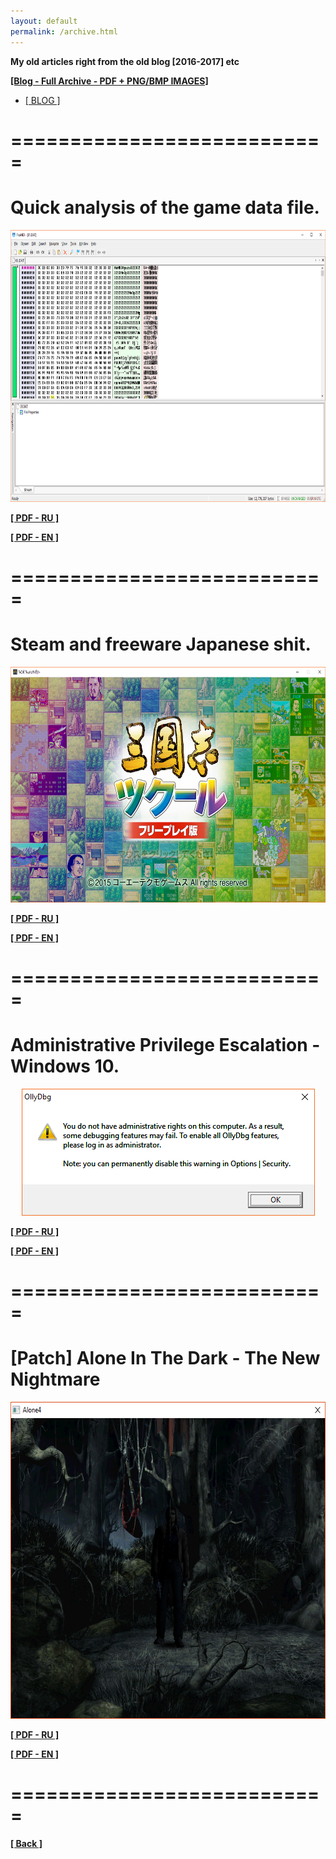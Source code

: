 ```yaml
---
layout: default
permalink: /archive.html
---
```

**My old articles right from the old blog [2016-2017] etc**

<a href="https://unknownproject.github.io/archive/OldBlog.7z"><b><u>[Blog - Full Archive - PDF + PNG/BMP IMAGES]</u></b></a>

<ul class="nav nav-tabs nav-justified panel panel-default panel-transparent" id="PageTabs" role="tablist">
	<li class="nav-item active">
        <a class="nav-link active" href="#blg" data-toggle="tab">[ BLOG ]</a>
    </li>
</ul>
<div class="tab-content">
      <div class="tab-pane active" id="blg">
        <div class="wrapper">
		  <h1>===========================</h1>
		  <h1>Quick analysis of the game data file.</h1>
		  <center><img src="/archive/1.png" width="783" height="435"/></center>
		  <p><strong><a href="/archive/Quick analysis of the game data file.pdf">[ PDF - RU ]</a></strong></p>
		  <p><strong><a href="./">[ PDF - EN ]</a></strong></p>
		  <h1>===========================</h1>
		  <h1>Steam and freeware Japanese shit.</h1>
		  <center><img src="/archive/2.png" width="641" height="377"/></center>
		  <p><strong><a href="./">[ PDF - RU ]</a></strong></p>
		  <p><strong><a href="./">[ PDF - EN ]</a></strong></p>
		  <h1>===========================</h1>
		  <h1>Administrative Privilege Escalation - Windows 10.</h1>
          <center><img src="/archive/3.bmp" width="469" height="203"/></center>
		  <p><strong><a href="./">[ PDF - RU ]</a></strong></p>
		  <p><strong><a href="./">[ PDF - EN ]</a></strong></p>
		  <h1>===========================</h1>
		  <h1>[Patch] Alone In The Dark - The New Nightmare</h1>
		  <center><img src="/archive/4.png" width="642" height="507"/></center>
		  <p><strong><a href="./">[ PDF - RU ]</a></strong></p>
		  <p><strong><a href="./">[ PDF - EN ]</a></strong></p>
		  <h1>===========================</h1>
	  </div>
	</div>
</div>

**[[ Back ]](./)**